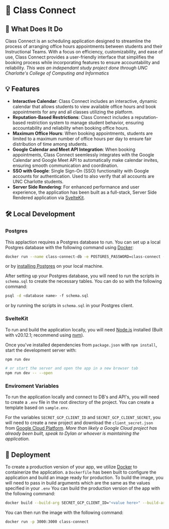 # 📆 Class Connect

## 🤔 What Does It Do

Class Connect is an scheduling application designed to streamline the process of arranging office hours appointments between students and their Instructional Teams. With a focus on efficiency, customizability, and ease of use, Class Connect provides a user-friendly interface that simplifies the booking process while incorporating features to ensure accountability and reliability. _This was an independant study project done through UNC Charlotte's College of Computing and Informatics_

## 💡 Features

- **Interactive Calendar**: Class Connect includes an interactive, dynamic calendar that allows students to view available office hours and book appointments for any and all classes utilizing the platform.
- **Reputation-Based Restrictions**: Class Connect includes a reputation-based restriction system to manage student behavior, ensuring accountability and reliability when booking office hours.
- **Maximum Office Hours**: When booking appointments, students are limited to a maximum number of office hours per day to ensure fair distribution of time among students.
- **Google Calendar and Meet API Integration**: When booking appointments, Class Connect seemlessly integrates with the Google Calendar and Google Meet API to automatically make calendar invites, ensuring smooth communication and coordination.
- **SSO with Google**: Single Sign-On (SSO) functionality with Google accounts for authentication. Used to also verify that all accounts are UNC Charlotte students.
- **Server Side Rendering**: For enhanced performance and user experience, the application has been built as a full-stack, Server Side Rendered application via [SvelteKit](https://kit.svelte.dev/).

## 🛠️ Local Development

### Postgres

This applaction requires a Postgres database to run. You can set up a local Postgres database with the following command using [Docker](https://docs.docker.com/get-docker/):

```bash
docker run --name class-connect-db -e POSTGRES_PASSWORD=class-connect -p 5432:5432 -d postgres
```

or by [installing Postgres](https://www.postgresql.org/download/) on your local machine.

After setting up your Postgres database, you will need to run the scripts in `schema.sql` to create the necessary tables. You can do so with the following command:

```bash
psql -d <database name> -f schema.sql
```

or by running the scripts in `schema.sql` in your Postgres client.

### SvelteKit

To run and build the application locally, you will need [Node.js](https://nodejs.org/en) installed (Built with v20.12.1; recommend using [nvm](https://github.com/nvm-sh/nvm)).

Once you've installed dependencies from `package.json` with `npm install`, start the development server with:

```bash
npm run dev

# or start the server and open the app in a new browser tab
npm run dev -- --open
```

### Enviroment Variables

To run the application locally and connect to DB's and API's, you will need to create a `.env` file in the root directory of the project. You can create a template based on `sample.env`.

For the variables `SECRET_GCP_CLIENT_ID` and `SECRET_GCP_CLIENT_SECRET`, you will need to create a new project and download the `client_secret.json` from [Google Cloud Platform](https://console.cloud.google.com/). _More than likely a Google Cloud project has already been built, speak to Dylan or whoever is maintaining the application._

## 🚀 Deployment

To create a production version of your app, we utilize [Docker](https://docs.docker.com/get-docker/) to containerize the application. a `Dockerfile` has been built to configure the application and build an image ready for production. To build the image, you will need to pass in build arguments which are the same as the values specified in your `.env` You can build the production version of the app with the following command:

```bash
docker build --build-arg SECRET_GCP_CLIENT_ID="<value here>" --build-arg SECRET_GCP_CLIENT_SECRET="<value here>" --build-arg SECRET_DB_HOST="<value here>" --build-arg SECRET_DB_PORT="<value here>" --build-arg SECRET_DB_NAME="<value here>" --build-arg SECRET_DB_USER="<value here>" --build-arg SECRET_DB_PASSWORD="<value here>" --build-arg SECRET_DB_SSL="<value here>" --build-arg SECRET_NODE_ENVIROMENT="<value here>" -t class-connect:latest .
```

You can then run the image with the following command:

```bash
docker run -p 3000:3000 class-connect
```
